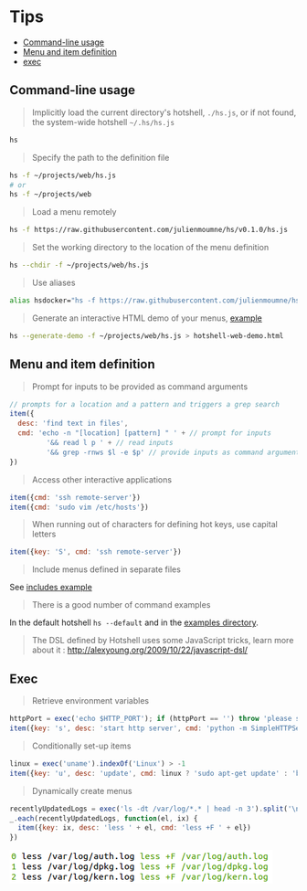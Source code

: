 # Tips

  - [Command-line usage](#command-line-usage)
  - [Menu and item definition](#menu-and-item-definition)
  - [exec](#exec)

## Command-line usage

> Implicitly load the current directory's hotshell, `./hs.js`, or if not found, the system-wide hotshell `~/.hs/hs.js`

```bash
hs
```

> Specify the path to the definition file

```bash
hs -f ~/projects/web/hs.js
# or
hs -f ~/projects/web
```

> Load a menu remotely

```bash
hs -f https://raw.githubusercontent.com/julienmoumne/hs/v0.1.0/hs.js
```

> Set the working directory to the location of the menu definition

```bash
hs --chdir -f ~/projects/web/hs.js
```

> Use aliases

```bash
alias hsdocker="hs -f https://raw.githubusercontent.com/julienmoumne/hs/v0.1.0/examples/docker/docker.hs.js"
```

> Generate an interactive HTML demo of your menus, [example](https://julienmoumne.github.com/hs/demos/hs.js.html)

```bash
hs --generate-demo -f ~/projects/web/hs.js > hotshell-web-demo.html  
```

## Menu and item definition
  
> Prompt for inputs to be provided as command arguments

```javascript
// prompts for a location and a pattern and triggers a grep search
item({
  desc: 'find text in files',
  cmd: 'echo -n "[location] [pattern] " ' + // prompt for inputs
         '&& read l p ' + // read inputs
         '&& grep -rnws $l -e $p' // provide inputs as command arguments
})
```

> Access other interactive applications

```javascript
item({cmd: 'ssh remote-server'})
item({cmd: 'sudo vim /etc/hosts'})
```

> When running out of characters for defining hot keys, use capital letters

```javascript
item({key: 'S', cmd: 'ssh remote-server'})
```

> Include menus defined in separate files

See [includes example](examples#includes)

> There is a good number of command examples

In the default hotshell `hs --default` and in the [examples directory](./examples).

> The DSL defined by Hotshell uses some JavaScript tricks, learn more about it : http://alexyoung.org/2009/10/22/javascript-dsl/

## Exec

  > Retrieve environment variables
  
```javascript
httpPort = exec('echo $HTTP_PORT'); if (httpPort == '') throw 'please set $HTTP_PORT'
item({key: 's', desc: 'start http server', cmd: 'python -m SimpleHTTPServer ' + httpPort})
```

  > Conditionally set-up items
  
```javascript
linux = exec('uname').indexOf('Linux') > -1
item({key: 'u', desc: 'update', cmd: linux ? 'sudo apt-get update' : 'brew update'})
```

  > Dynamically create menus
  
```javascript
recentlyUpdatedLogs = exec('ls -dt /var/log/*.* | head -n 3').split('\n')
_.each(recentlyUpdatedLogs, function(el, ix) {
  item({key: ix, desc: 'less ' + el, cmd: 'less +F ' + el})
})
```
![Generated Items - Logs](doc/generated-items-logs.png)
